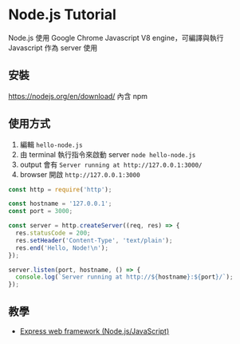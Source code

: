 # Node.js Tutorial

Node.js 使用 Google Chrome Javascript V8 engine，可編譯與執行 Javascript 作為 server 使用

## 安裝

<https://nodejs.org/en/download/> 內含 npm

## 使用方式

1. 編輯 `hello-node.js`
1. 由 terminal 執行指令來啟動 server `node hello-node.js`
1. output 會有 `Server running at http://127.0.0.1:3000/`
1. browser 開啟 `http://127.0.0.1:3000`

```javascript
const http = require('http');

const hostname = '127.0.0.1';
const port = 3000;

const server = http.createServer((req, res) => {
  res.statusCode = 200;
  res.setHeader('Content-Type', 'text/plain');
  res.end('Hello, Node!\n');
});

server.listen(port, hostname, () => {
  console.log(`Server running at http://${hostname}:${port}/`);
});
```

## 教學

* [Express web framework (Node.js/Java​Script)](https://developer.mozilla.org/zh-TW/docs/Learn/Server-side/Express_Nodejs)